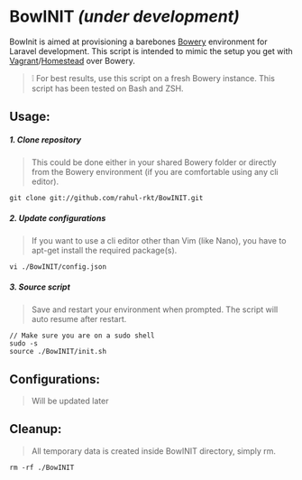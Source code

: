 # BowINIT *(under development)*
BowInit is aimed at provisioning a barebones [Bowery](http://bowery.io/) environment for Laravel development. This script is intended to mimic the setup you get with [Vagrant](https://www.vagrantup.com/)/[Homestead](http://laravel.com/docs/5.0/homestead) over Bowery.

>:grey_exclamation: For best results, use this script on a fresh Bowery instance. This script has been tested on Bash and ZSH.


## Usage:

##### 1. Clone repository
> This could be done either in your shared Bowery folder or directly from the Bowery environment (if you are comfortable using any cli editor).
```
git clone git://github.com/rahul-rkt/BowINIT.git
```

##### 2. Update configurations
> If you want to use a cli editor other than Vim (like Nano), you have to apt-get install the required package(s).
```
vi ./BowINIT/config.json
```

##### 3. Source script
> Save and restart your environment when prompted. The script will auto resume after restart.
```
// Make sure you are on a sudo shell
sudo -s
source ./BowINIT/init.sh
```


## Configurations:
> Will be updated later


## Cleanup:
>All temporary data is created inside BowINIT directory, simply rm.
```
rm -rf ./BowINIT
```
